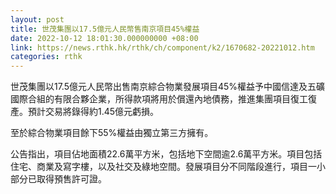 ```yaml
---
layout: post
title: 世茂集團以17.5億元人民幣售南京項目45%權益
date: 2022-10-12 18:01:30.000000000 +08:00
link: https://news.rthk.hk/rthk/ch/component/k2/1670682-20221012.htm
categories: rthk
---
```


世茂集團以17.5億元人民幣出售南京綜合物業發展項目45%權益予中國信達及五礦國際合組的有限合夥企業，所得款項將用於償還內地債務，推進集團項目復工復產。預計交易將錄得約1.45億元虧損。

至於綜合物業項目餘下55%權益由獨立第三方擁有。

公告指出，項目佔地面積22.6萬平方米，包括地下空間逾2.6萬平方米。項目包括住宅、商業及寫字樓，以及社交及綠地空間。發展項目分不同階段進行，項目一小部分已取得預售許可證。
